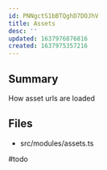 ```yaml
---
id: PNNgctS1bBTQghD7DOJhV
title: Assets
desc: ''
updated: 1637976876816
created: 1637975357216
---
```


## Summary

How asset urls are loaded

## Files
- src/modules/assets.ts

#todo